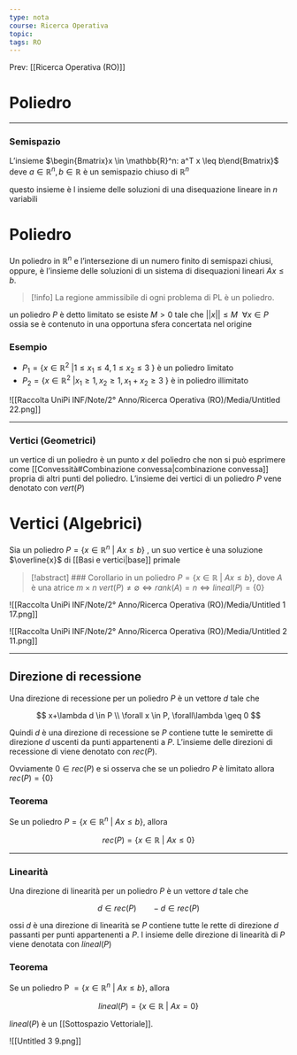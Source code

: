 ```yaml
---
type: nota
course: Ricerca Operativa
topic: 
tags: RO
---
```


Prev: [[Ricerca Operativa (RO)]]

# Poliedro
---
### Semispazio

L’insieme $\begin{Bmatrix}x \in \mathbb{R}^n: a^T x \leq b\end{Bmatrix}$  deve  $a \in \mathbb{R}^n,b \in \mathbb{R}$  è un semispazio chiuso di $\mathbb{R}^n$

questo insieme è l insieme delle soluzioni di una disequazione lineare in $n$  variabili

# Poliedro

Un poliedro in $\mathbb{R}^n$ e l’intersezione di un numero finito di semispazi chiusi, oppure, è l’insieme delle soluzioni di un sistema di disequazioni lineari $Ax \leq b$.
>[!info]
>La regione ammissibile di ogni problema di PL è un poliedro.

un poliedro $P$  è detto limitato se esiste $M > 0$ tale che $||x|| \leq M \ \ \forall x \in P$ ossia se è contenuto in una opportuna sfera concertata nel origine



### Esempio

- $P_1 =\{x \in \mathbb{R}^2 \ | 1 \leq x_1 \leq 4,1 \leq x_2\leq3 \ \}$ è un poliedro limitato
- $P_2 =\{x \in \mathbb{R}^2 \ | x_1 \geq 1,x_2 \geq 1, x_1+x_2\geq 3 \ \}$ è in poliedro illimitato

![[Raccolta UniPi INF/Note/2° Anno/Ricerca Operativa (RO)/Media/Untitled 22.png]]

---

### Vertici (Geometrici)

un vertice di un poliedro è un punto $x$  del poliedro che non si può esprimere come [[Convessità#Combinazione convessa|combinazione convessa]] propria di altri punti del poliedro. L’insieme dei vertici di un poliedro $P$ vene denotato con $vert(P)$

# Vertici (Algebrici)

Sia un poliedro $P = \{x \in \mathbb{R}^n \ | \ Ax \leq b   \}$ ,  un suo vertice è una soluzione $\overline{x}$ di [[Basi e vertici|base]] primale

>[!abstract] ### Corollario
in un poliedro $P =\{x \in \mathbb{R} \ | \ Ax \leq b\}$, dove $A$ è una atrice $m \times n$
   $vert(P) \not= \emptyset\iff rank(A) =n \iff lineal(P) = \{0\}$

<aside>

</aside>

![[Raccolta UniPi INF/Note/2° Anno/Ricerca Operativa (RO)/Media/Untitled 1 17.png]]

![[Raccolta UniPi INF/Note/2° Anno/Ricerca Operativa (RO)/Media/Untitled 2 11.png]]

---

## Direzione di recessione

Una direzione di recessione per un poliedro $P$ è un vettore $d$ tale che

$$
x+\lambda d \in P \\
\forall x \in P, \forall\lambda \geq 0
$$

Quindi $d$ è una direzione di recessione se $P$ contiene tutte le semirette di direzione $d$ uscenti
da punti appartenenti a $P$. L’insieme delle direzioni di recessione di  viene denotato con
$rec (P)$.

Ovviamente $0 \in rec(P)$ e si osserva che se un poliedro $P$ è limitato allora $rec (P) = \{0\}$

### Teorema

Se un poliedro $P = \{x \in \mathbb{R}^n \ | \ Ax \leq b\}$, allora

$$
rec(P) = \{x\in\mathbb{R}\ |\ Ax \leq 0 \}
$$

---

### Linearità

Una direzione di linearità per un poliedro $P$ è un vettore $d$ tale che

$$
d \in rec(P)\ \ \ \ \ \ \ -d \in rec(P)
$$

ossi $d$ è una direzione di linearità se $P$ contiene tutte le rette di direzione $d$ passanti per punti appartenenti a $P$. l insieme delle direzione di linearità di $P$ viene denotata con $lineal(P)$

### Teorema

Se un poliedro P $= \{x \in \mathbb{R}^n \ | \ Ax \leq b\}$, allora

$$
lineal(P) = \{x\in\mathbb{R}\ |\ Ax = 0 \}
$$

$lineal(P)$ è un [[Sottospazio Vettoriale]].

![[Untitled 3 9.png]]